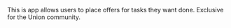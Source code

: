 This is app allows users to place offers for tasks they want done. 
Exclusive for the Union community.
 
